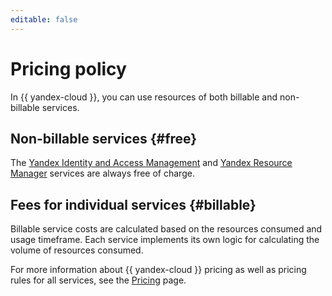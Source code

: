 ```yaml
---
editable: false
---
```

# Pricing policy

In {{ yandex-cloud }}, you can use resources of both billable and non-billable services.

## Non-billable services {#free}

The [Yandex Identity and Access Management](../iam/pricing.md) and [Yandex Resource Manager](../resource-manager/pricing.md) services are always free of charge.

## Fees for individual services {#billable}

Billable service costs are calculated based on the resources consumed and usage timeframe. Each service implements its own logic for calculating the volume of resources consumed.

For more information about {{ yandex-cloud }} pricing as well as pricing rules for all services, see the [Pricing](https://cloud.yandex.com/prices) page.

